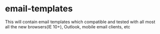 # email-templates
This will contain email templates which compatible and tested with all most all the new browsers(IE 10+), Outlook, mobile email clients, etc
